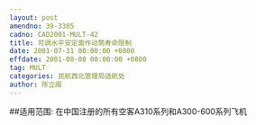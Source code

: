 ```yaml
---
layout: post
amendno: 39-3305
cadno: CAD2001-MULT-42
title: 可调水平安定面作动筒寿命限制
date: 2001-07-31 00:00:00 +0800
effdate: 2001-08-08 00:00:00 +0800
tag: MULT
categories: 民航西北管理局适航处
author: 陈立阁
---
```


##适用范围:
在中国注册的所有空客A310系列和A300-600系列飞机

